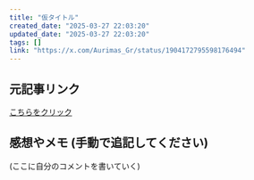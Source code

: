 ```yaml
---
title: "仮タイトル"
created_date: "2025-03-27 22:03:20"
updated_date: "2025-03-27 22:03:20"
tags: []
link: "https://x.com/Aurimas_Gr/status/1904172795598176494"
---
```

## 元記事リンク
[こちらをクリック](https://x.com/Aurimas_Gr/status/1904172795598176494)

## 感想やメモ (手動で追記してください)
(ここに自分のコメントを書いていく)

